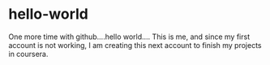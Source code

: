 # hello-world
One more time with github....hello world....
This is me, and since my first account is not working, I am creating this next account to finish my projects in coursera.
